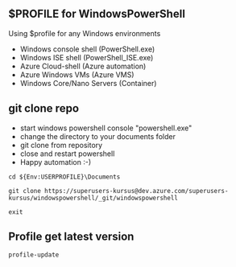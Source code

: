 ## $PROFILE for WindowsPowerShell

Using $profile for any Windows environments 

* Windows console shell (PowerShell.exe)
* Windows ISE shell (PowerShell_ISE.exe)
* Azure Cloud-shell (Azure automation)
* Azure Windows VMs (Azure VMS)
* Windows Core/Nano Servers (Container)


## git clone repo

* start windows powershell console "powershell.exe"
* change the directory to your documents folder
* git clone from repository
* close and restart powershell 
* Happy automation :-) 



```
cd ${Env:USERPROFILE}\Documents

git clone https://superusers-kursus@dev.azure.com/superusers-kursus/windowspowershell/_git/windowspowershell

exit

```




## Profile get latest version 

```
profile-update

```






